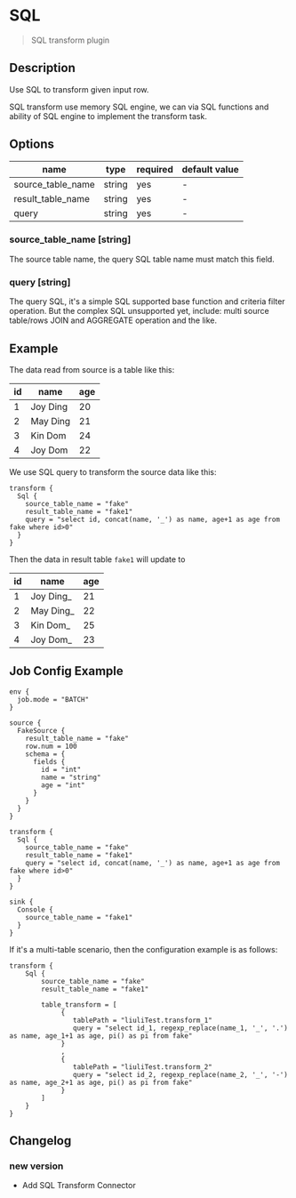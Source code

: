 # SQL

> SQL transform plugin

## Description

Use SQL to transform given input row.

SQL transform use memory SQL engine, we can via SQL functions and ability of SQL engine to implement the transform task.

## Options

|       name        |  type  | required | default value |
|-------------------|--------|----------|---------------|
| source_table_name | string | yes      | -             |
| result_table_name | string | yes      | -             |
| query             | string | yes      | -             |

### source_table_name [string]

The source table name, the query SQL table name must match this field.

### query [string]

The query SQL, it's a simple SQL supported base function and criteria filter operation. But the complex SQL unsupported yet, include: multi source table/rows JOIN and AGGREGATE operation and the like.

## Example

The data read from source is a table like this:

| id |   name   | age |
|----|----------|-----|
| 1  | Joy Ding | 20  |
| 2  | May Ding | 21  |
| 3  | Kin Dom  | 24  |
| 4  | Joy Dom  | 22  |

We use SQL query to transform the source data like this:

```
transform {
  Sql {
    source_table_name = "fake"
    result_table_name = "fake1"
    query = "select id, concat(name, '_') as name, age+1 as age from fake where id>0"
  }
}
```

Then the data in result table `fake1` will update to

| id |   name    | age |
|----|-----------|-----|
| 1  | Joy Ding_ | 21  |
| 2  | May Ding_ | 22  |
| 3  | Kin Dom_  | 25  |
| 4  | Joy Dom_  | 23  |

## Job Config Example

```
env {
  job.mode = "BATCH"
}

source {
  FakeSource {
    result_table_name = "fake"
    row.num = 100
    schema = {
      fields {
        id = "int"
        name = "string"
        age = "int"
      }
    }
  }
}

transform {
  Sql {
    source_table_name = "fake"
    result_table_name = "fake1"
    query = "select id, concat(name, '_') as name, age+1 as age from fake where id>0"
  }
}

sink {
  Console {
    source_table_name = "fake1"
  }
}
```

If it's a multi-table scenario, then the configuration example is as follows:

```
transform {
    Sql {
        source_table_name = "fake"
        result_table_name = "fake1"

        table_transform = [
             {
                tablePath = "liuliTest.transform_1"
                query = "select id_1, regexp_replace(name_1, '_', '.') as name, age_1+1 as age, pi() as pi from fake"
             }
             ,
             {
                tablePath = "liuliTest.transform_2"
                query = "select id_2, regexp_replace(name_2, '_', '-') as name, age_2+1 as age, pi() as pi from fake"
             }
        ]
    }
}
```

## Changelog

### new version

- Add SQL Transform Connector

